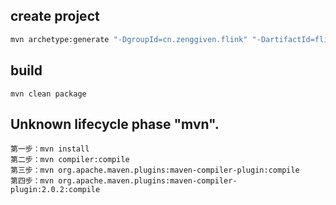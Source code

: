 ## create project
```sh
mvn archetype:generate "-DgroupId=cn.zenggiven.flink" "-DartifactId=flink_start" "-DarchetypeArtifactId=maven-archetype-quickstart" "-DinteractiveMode=false"
```

## build
```
mvn clean package
```


## Unknown lifecycle phase "mvn".
```
第一步：mvn install
第二步：mvn compiler:compile
第三步：mvn org.apache.maven.plugins:maven-compiler-plugin:compile
第四步：mvn org.apache.maven.plugins:maven-compiler-plugin:2.0.2:compile
```